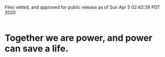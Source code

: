 Files vetted, and approved for public release as of Sun Apr  5 02:42:39 PDT 2020<br><br><h1>Together we are power, and power can save a life.</h1>
